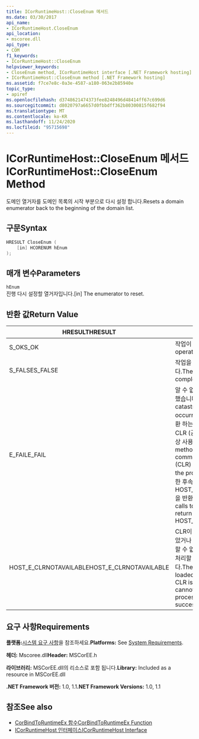 ```yaml
---
title: ICorRuntimeHost::CloseEnum 메서드
ms.date: 03/30/2017
api_name:
- ICorRuntimeHost.CloseEnum
api_location:
- mscoree.dll
api_type:
- COM
f1_keywords:
- ICorRuntimeHost::CloseEnum
helpviewer_keywords:
- CloseEnum method, ICorRuntimeHost interface [.NET Framework hosting]
- ICorRuntimeHost::CloseEnum method [.NET Framework hosting]
ms.assetid: f7ce7e8c-0a3e-4587-a180-063e2b85940e
topic_type:
- apiref
ms.openlocfilehash: d3748621474373fee8248496d48414ff67c699d6
ms.sourcegitcommit: d8020797a6657d0fbbdff362b80300815f682f94
ms.translationtype: MT
ms.contentlocale: ko-KR
ms.lasthandoff: 11/24/2020
ms.locfileid: "95715698"
---
```

# <a name="icorruntimehostcloseenum-method"></a><span data-ttu-id="c9363-102">ICorRuntimeHost::CloseEnum 메서드</span><span class="sxs-lookup"><span data-stu-id="c9363-102">ICorRuntimeHost::CloseEnum Method</span></span>

<span data-ttu-id="c9363-103">도메인 열거자를 도메인 목록의 시작 부분으로 다시 설정 합니다.</span><span class="sxs-lookup"><span data-stu-id="c9363-103">Resets a domain enumerator back to the beginning of the domain list.</span></span>  
  
## <a name="syntax"></a><span data-ttu-id="c9363-104">구문</span><span class="sxs-lookup"><span data-stu-id="c9363-104">Syntax</span></span>  
  
```cpp  
HRESULT CloseEnum (  
    [in] HCORENUM hEnum  
);  
```  
  
## <a name="parameters"></a><span data-ttu-id="c9363-105">매개 변수</span><span class="sxs-lookup"><span data-stu-id="c9363-105">Parameters</span></span>  

 `hEnum`  
 <span data-ttu-id="c9363-106">진행 다시 설정할 열거자입니다.</span><span class="sxs-lookup"><span data-stu-id="c9363-106">[in] The enumerator to reset.</span></span>  
  
## <a name="return-value"></a><span data-ttu-id="c9363-107">반환 값</span><span class="sxs-lookup"><span data-stu-id="c9363-107">Return Value</span></span>  
  
|<span data-ttu-id="c9363-108">HRESULT</span><span class="sxs-lookup"><span data-stu-id="c9363-108">HRESULT</span></span>|<span data-ttu-id="c9363-109">설명</span><span class="sxs-lookup"><span data-stu-id="c9363-109">Description</span></span>|  
|-------------|-----------------|  
|<span data-ttu-id="c9363-110">S_OK</span><span class="sxs-lookup"><span data-stu-id="c9363-110">S_OK</span></span>|<span data-ttu-id="c9363-111">작업이 완료되었습니다.</span><span class="sxs-lookup"><span data-stu-id="c9363-111">The operation was successful.</span></span>|  
|<span data-ttu-id="c9363-112">S_FALSE</span><span class="sxs-lookup"><span data-stu-id="c9363-112">S_FALSE</span></span>|<span data-ttu-id="c9363-113">작업을 완료 하지 못했습니다.</span><span class="sxs-lookup"><span data-stu-id="c9363-113">The operation failed to complete.</span></span>|  
|<span data-ttu-id="c9363-114">E_FAIL</span><span class="sxs-lookup"><span data-stu-id="c9363-114">E_FAIL</span></span>|<span data-ttu-id="c9363-115">알 수 없는 치명적인 오류가 발생 했습니다.</span><span class="sxs-lookup"><span data-stu-id="c9363-115">An unknown, catastrophic failure occurred.</span></span> <span data-ttu-id="c9363-116">메서드가 E_FAIL 반환 하는 경우 해당 프로세스에서 CLR (공용 언어 런타임)을 더 이상 사용할 수 없습니다.</span><span class="sxs-lookup"><span data-stu-id="c9363-116">If a method returns E_FAIL, the common language runtime (CLR) is no longer usable in the process.</span></span> <span data-ttu-id="c9363-117">호스팅 Api에 대 한 후속 호출은 HOST_E_CLRNOTAVAILABLE을 반환 합니다.</span><span class="sxs-lookup"><span data-stu-id="c9363-117">Subsequent calls to any hosting APIs return HOST_E_CLRNOTAVAILABLE.</span></span>|  
|<span data-ttu-id="c9363-118">HOST_E_CLRNOTAVAILABLE</span><span class="sxs-lookup"><span data-stu-id="c9363-118">HOST_E_CLRNOTAVAILABLE</span></span>|<span data-ttu-id="c9363-119">CLR이 프로세스에 로드 되지 않았거나 CLR이 관리 코드를 실행할 수 없거나 호출을 성공적으로 처리할 수 없는 상태에 있습니다.</span><span class="sxs-lookup"><span data-stu-id="c9363-119">The CLR has not been loaded into a process, or the CLR is in a state in which it cannot run managed code or process the call successfully.</span></span>|  
  
## <a name="requirements"></a><span data-ttu-id="c9363-120">요구 사항</span><span class="sxs-lookup"><span data-stu-id="c9363-120">Requirements</span></span>  

 <span data-ttu-id="c9363-121">**플랫폼:**[시스템 요구 사항](../../get-started/system-requirements.md)을 참조하세요.</span><span class="sxs-lookup"><span data-stu-id="c9363-121">**Platforms:** See [System Requirements](../../get-started/system-requirements.md).</span></span>  
  
 <span data-ttu-id="c9363-122">**헤더:** Mscoree.dll</span><span class="sxs-lookup"><span data-stu-id="c9363-122">**Header:** MSCorEE.h</span></span>  
  
 <span data-ttu-id="c9363-123">**라이브러리:** MSCorEE.dll의 리소스로 포함 됩니다.</span><span class="sxs-lookup"><span data-stu-id="c9363-123">**Library:** Included as a resource in MSCorEE.dll</span></span>  
  
 <span data-ttu-id="c9363-124">**.NET Framework 버전:** 1.0, 1.1</span><span class="sxs-lookup"><span data-stu-id="c9363-124">**.NET Framework Versions:** 1.0, 1.1</span></span>  
  
## <a name="see-also"></a><span data-ttu-id="c9363-125">참조</span><span class="sxs-lookup"><span data-stu-id="c9363-125">See also</span></span>

- [<span data-ttu-id="c9363-126">CorBindToRuntimeEx 함수</span><span class="sxs-lookup"><span data-stu-id="c9363-126">CorBindToRuntimeEx Function</span></span>](corbindtoruntimeex-function.md)
- [<span data-ttu-id="c9363-127">ICorRuntimeHost 인터페이스</span><span class="sxs-lookup"><span data-stu-id="c9363-127">ICorRuntimeHost Interface</span></span>](icorruntimehost-interface.md)
